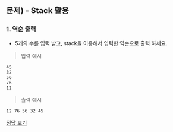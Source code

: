 ## 문제) - Stack 활용

### 1. 역순 출력
* 5개의 수를 입력 받고, stack을 이용해서 입력한 역순으로 출력 하세요. 

> 입력 예시 

```
45
32
56
76
12
```
> 출력 예시 

```
12 76 56 32 45
```

[정답 보기](test01.c)

